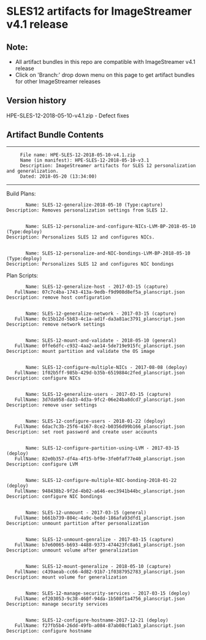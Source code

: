 # SLES12 artifacts for ImageStreamer v4.1 release

## Note: 
- All artifact bundles in this repo are compatible with ImageStreamer v4.1 release
- Click on 'Branch:' drop down menu on this page to get artifact bundles for other ImageStreamer releases

## Version history

HPE-SLES-12-2018-05-10-v4.1.zip - Defect fixes

## Artifact Bundle Contents

--------------------------------------------------------------------------------
         File name: HPE-SLES-12-2018-05-10-v4.1.zip
         Name (in manifest): HPE-SLES-12-2018-05-10-v3.1
         Description: ImageStreamer artifacts for SLES 12 personalization and generalization. 
         Dated: 2018-05-20 (13:34:00)
--------------------------------------------------------------------------------

Build Plans:

	       Name: SLES-12-generalize-2018-05-10 (Type:capture)
	Description: Removes personalization settings from SLES 12.
	           

	       Name: SLES-12-personalize-and-configure-NICs-LVM-BP-2018-05-10 (Type:deploy)
	Description: Personalizes SLES 12 and configures NICs. 


	       Name: SLES-12-personalize-and-NIC-bondings-LVM-BP-2018-05-10 (Type:deploy)
	Description: Personalizes SLES 12 and configures NIC bondings 



Plan Scripts:
	       
	       Name: SLES-12-generalize-host - 2017-03-15 (capture)
	   FullName: 07c7c4ba-1743-413a-9edb-f9d908d8ef5a_planscript.json
	Description: remove host configuration


	       Name: SLES-12-generalize-network - 2017-03-15 (capture)
	   FullName: 0c15b12d-5b83-4c1a-ad1f-da3a81ac3791_planscript.json
	Description: remove network settings


	       Name: SLES-12-mount-and-validate - 2018-05-10 (general)
	   FullName: 0ffe6dfc-c932-4aa2-ae14-5de719e915fc_planscript.json
	Description: mount partition and validate the OS image


	       Name: SLES-12-configure-multiple-NICs - 2017-08-08 (deploy)
	   FullName: 1f02b5ff-985b-429d-b35b-6519884c2fed_planscript.json
	Description: configure NICs


	       Name: SLES-12-generalize-users - 2017-03-15 (capture)
	   FullName: 3d7da958-da33-4d3a-9fc2-06e24ba8dcd7_planscript.json
	Description: remove user settings


	       Name: SLES-12-configure-users - 2018-01-22 (deploy)
	   FullName: 6dac7c3b-25f6-4167-8ce2-b0356d99b166_planscript.json
	Description: set root password and create user accounts


	       Name: SLES-12-configure-partition-using-LVM - 2017-03-15 (deploy)
	   FullName: 82e0b357-df4a-4f15-bf9e-3fe0faf77e40_planscript.json
	Description: configure LVM


	       Name: SLES-12-configure-multiple-NIC-bonding-2018-01-22 (deploy)
	   FullName: 948438b2-9f2d-4b02-a646-eec3941b44bc_planscript.json
	Description: configure NIC bondings


	       Name: SLES-12-unmount - 2017-03-15 (general)
	   FullName: b661b739-804c-4a9c-be8d-186afa93dfd1_planscript.json
	Description: unmount partition after personalization


	       Name: SLES-12-unmount-genralize - 2017-03-15 (capture)
	   FullName: b7e60065-b693-4488-9373-474423fc8a61_planscript.json
	Description: unmount volume after generalization


	       Name: SLES-12-mount-generalize - 2018-05-10 (capture)
	   FullName: c439aeab-cc66-4d82-91b7-1f0387952783_planscript.json
	Description: mount volume for generalization


	       Name: SLES-12-manage-security-services - 2017-03-15 (deploy)
	   FullName: ef203053-9c38-460f-94da-1b508f1a4756_planscript.json
	Description: manage security services


	       Name: SLES-12-configure-hostname-2017-12-21 (deploy)
	   FullName: f27fb5b4-26dd-49fb-a084-87ab08cf1ab3_planscript.json
	Description: configure hostname
